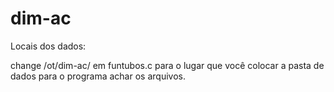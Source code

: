 # dim-ac

Locais dos dados:


change /ot/dim-ac/ em funtubos.c para o lugar que você colocar a pasta de dados para o programa achar os arquivos.
